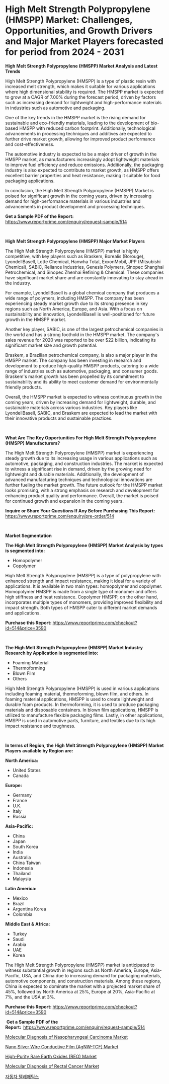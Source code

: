 <p><h1>High Melt Strength Polypropylene (HMSPP) Market: Challenges, Opportunities, and Growth Drivers and Major Market Players forecasted for period from 2024 - 2031</h1></p><p><strong>High Melt Strength Polypropylene (HMSPP) Market Analysis and Latest Trends</strong></p>
<p><p>High Melt Strength Polypropylene (HMSPP) is a type of plastic resin with increased melt strength, which makes it suitable for various applications where high dimensional stability is required. The HMSPP market is expected to grow at a CAGR of 7.00% during the forecast period, driven by factors such as increasing demand for lightweight and high-performance materials in industries such as automotive and packaging.</p><p>One of the key trends in the HMSPP market is the rising demand for sustainable and eco-friendly materials, leading to the development of bio-based HMSPP with reduced carbon footprint. Additionally, technological advancements in processing techniques and additives are expected to further drive market growth, allowing for improved product performance and cost-effectiveness.</p><p>The automotive industry is expected to be a major driver of growth in the HMSPP market, as manufacturers increasingly adopt lightweight materials to improve fuel efficiency and reduce emissions. Additionally, the packaging industry is also expected to contribute to market growth, as HMSPP offers excellent barrier properties and heat resistance, making it suitable for food packaging applications.</p><p>In conclusion, the High Melt Strength Polypropylene (HMSPP) Market is poised for significant growth in the coming years, driven by increasing demand for high-performance materials in various industries and advancements in product development and processing techniques.</p></p>
<p><strong>Get a Sample PDF of the Report:&nbsp;</strong> <a href="https://www.reportprime.com/enquiry/request-sample/514">https://www.reportprime.com/enquiry/request-sample/514</a></p>
<p>&nbsp;</p>
<p><strong>High Melt Strength Polypropylene (HMSPP) Major Market Players</strong></p>
<p><p>The High Melt Strength Polypropylene (HMSPP) market is highly competitive, with key players such as Braskem, Borealis (Borouge), LyondellBasell, Lotte Chemical, Hanwha Total, ExxonMobil, JPP (Mitsubishi Chemical), SABIC, Reliance Industries, Genesis Polymers, Sinopec Shanghai Petrochemical, and Sinopec Zhenhai Refining & Chemical. These companies have significant market share and are constantly innovating to stay ahead in the industry.</p><p>For example, LyondellBasell is a global chemical company that produces a wide range of polymers, including HMSPP. The company has been experiencing steady market growth due to its strong presence in key regions such as North America, Europe, and Asia. With a focus on sustainability and innovation, LyondellBasell is well-positioned for future growth in the HMSPP market.</p><p>Another key player, SABIC, is one of the largest petrochemical companies in the world and has a strong foothold in the HMSPP market. The company's sales revenue for 2020 was reported to be over $22 billion, indicating its significant market size and growth potential.</p><p>Braskem, a Brazilian petrochemical company, is also a major player in the HMSPP market. The company has been investing in research and development to produce high-quality HMSPP products, catering to a wide range of industries such as automotive, packaging, and consumer goods. Braskem's market growth has been propelled by its commitment to sustainability and its ability to meet customer demand for environmentally friendly products.</p><p>Overall, the HMSPP market is expected to witness continuous growth in the coming years, driven by increasing demand for lightweight, durable, and sustainable materials across various industries. Key players like LyondellBasell, SABIC, and Braskem are expected to lead the market with their innovative products and sustainable practices.</p></p>
<p>&nbsp;</p>
<p><strong>What Are The Key Opportunities For High Melt Strength Polypropylene (HMSPP) Manufacturers?</strong></p>
<p><p>The High Melt Strength Polypropylene (HMSPP) market is experiencing steady growth due to its increasing usage in various applications such as automotive, packaging, and construction industries. The market is expected to witness a significant rise in demand, driven by the growing need for lightweight and durable materials. Additionally, the development of advanced manufacturing techniques and technological innovations are further fueling the market growth. The future outlook for the HMSPP market looks promising, with a strong emphasis on research and development for enhancing product quality and performance. Overall, the market is poised for continued growth and expansion in the coming years.</p></p>
<p><strong>Inquire or Share Your Questions If Any Before Purchasing This Report:</strong> <a href="https://www.reportprime.com/enquiry/pre-order/514">https://www.reportprime.com/enquiry/pre-order/514</a></p>
<p>&nbsp;</p>
<p><strong>Market Segmentation</strong></p>
<p><strong>The High Melt Strength Polypropylene (HMSPP) Market Analysis by types is segmented into:</strong></p>
<p><ul><li>Homopolymer</li><li>Copolymer</li></ul></p>
<p><p>High Melt Strength Polypropylene (HMSPP) is a type of polypropylene with enhanced strength and impact resistance, making it ideal for a variety of applications. It is available in two main types: homopolymer and copolymer. Homopolymer HMSPP is made from a single type of monomer and offers high stiffness and heat resistance. Copolymer HMSPP, on the other hand, incorporates multiple types of monomers, providing improved flexibility and impact strength. Both types of HMSPP cater to different market demands and applications.</p></p>
<p><strong>Purchase this Report:&nbsp;</strong><a href="https://www.reportprime.com/checkout?id=514&price=3590">https://www.reportprime.com/checkout?id=514&price=3590</a></p>
<p>&nbsp;</p>
<p><strong>The High Melt Strength Polypropylene (HMSPP) Market Industry Research by Application is segmented into:</strong></p>
<p><ul><li>Foaming Material</li><li>Thermoforming</li><li>Blown Film</li><li>Others</li></ul></p>
<p><p>High Melt Strength Polypropylene (HMSPP) is used in various applications including foaming material, thermoforming, blown film, and others. In foaming material applications, HMSPP is used to create lightweight and durable foam products. In thermoforming, it is used to produce packaging materials and disposable containers. In blown film applications, HMSPP is utilized to manufacture flexible packaging films. Lastly, in other applications, HMSPP is used in automotive parts, furniture, and textiles due to its high impact resistance and toughness.</p></p>
<p>&nbsp;</p>
<p><strong>In terms of Region, the High Melt Strength Polypropylene (HMSPP) Market Players available by Region are:</strong></p>
<p>
    <p> <strong> North America: </strong>
        <ul>
            <li>United States</li>
            <li>Canada</li>
        </ul>
        </p> 
    <p> <strong> Europe: </strong>
        <ul>
            <li>Germany</li>
            <li>France</li>
            <li>U.K.</li>
            <li>Italy</li>
            <li>Russia</li>
        </ul>
        </p> 
    <p> <strong> Asia-Pacific: </strong>
        <ul>
            <li>China</li>
            <li>Japan</li>
            <li>South Korea</li>
            <li>India</li>
            <li>Australia</li>
            <li>China Taiwan</li>
            <li>Indonesia</li>
            <li>Thailand</li>
            <li>Malaysia</li>
        </ul>
        </p> 
    <p> <strong> Latin America: </strong>
        <ul>
            <li>Mexico</li>
            <li>Brazil</li>
            <li>Argentina Korea</li>
            <li>Colombia</li>
        </ul>
        </p> 
    <p> <strong> Middle East & Africa: </strong>
        <ul>
            <li>Turkey</li>
            <li>Saudi</li>
            <li>Arabia</li>
            <li>UAE</li>
            <li>Korea</li>
        </ul>
    </p>
    </p>
<p><p>The High Melt Strength Polypropylene (HMSPP) market is anticipated to witness substantial growth in regions such as North America, Europe, Asia-Pacific, USA, and China due to increasing demand for packaging materials, automotive components, and construction materials. Among these regions, China is expected to dominate the market with a projected market share of 45%, followed by North America at 25%, Europe at 20%, Asia-Pacific at 7%, and the USA at 3%.</p></p>
<p><strong>Purchase this Report: </strong><a href="https://www.reportprime.com/checkout?id=514&price=3590">https://www.reportprime.com/checkout?id=514&price=3590</a></p>
<p>&nbsp;<strong>Get a Sample PDF of the Report:&nbsp;&nbsp;</strong><a href="https://www.reportprime.com/enquiry/request-sample/514">https://www.reportprime.com/enquiry/request-sample/514</a></p>
<p><strong></strong></p>
<p><p><a href="https://issuu.com/reportprime-2/docs/molecular-diagnosis-of-nasopharyngeal-carcinoma-ma">Molecular Diagnosis of Nasopharyngeal Carcinoma Market</a></p><p><a href="https://github.com/jerrycopelandthomaswsqd8q/Market-Research-Report-List-1/blob/main/nano-silver-wire-conductive-film-agnw-tcf-market.md">Nano Silver Wire Conductive Film (AgNW-TCF) Market</a></p><p><a href="https://github.com/brenzgnarento/Market-Research-Report-List-1/blob/main/high-purity-rare-earth-oxides-reo-market.md">High-Purity Rare Earth Oxides (REO) Market</a></p><p><a href="https://issuu.com/reportprime-2/docs/molecular-diagnosis-of-rectal-cancer-market-size-2">Molecular Diagnosis of Rectal Cancer Market</a></p><p><a href="https://github.com/nuekbpymrrz5/Market-Research-Report-List-1/blob/main/2461485194665.md">자동차 텔레매틱스</a></p></p>